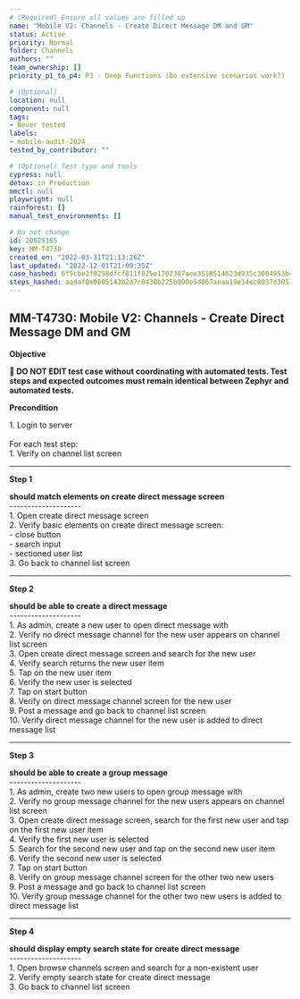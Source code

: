 ```yaml
---
# (Required) Ensure all values are filled up
name: "Mobile V2: Channels - Create Direct Message DM and GM"
status: Active
priority: Normal
folder: Channels
authors: ""
team_ownership: []
priority_p1_to_p4: P3 - Deep Functions (Do extensive scenarios work?)

# (Optional)
location: null
component: null
tags:
- Never tested
labels: 
- mobile-audit-2024
tested_by_contributor: ""

# (Optional) Test type and tools
cypress: null
detox: in Production
mmctl: null
playwright: null
rainforest: []
manual_test_environments: []

# Do not change
id: 20029165
key: MM-T4730
created_on: "2022-03-31T21:13:26Z"
last_updated: "2022-12-01T21:09:35Z"
case_hashed: 6f5cbe3f9258dfcf811f825e1702387aee3518514623d935c3004953b43cc835790e248a21411a04b848b30ed224e753
steps_hashed: aadaf0e0605143b2d7c0430b225b800e5d067aeaa19e14ec8037d305104752415a92ca88a6738843bc895b78f7ee696f
---
```


<!-- (Auto-generated) Based on frontmatter's "key" and "name" -->

## MM-T4730: Mobile V2: Channels - Create Direct Message DM and GM

**Objective**

**🛑 DO NOT EDIT test case without coordinating with automated tests. Test steps and expected outcomes must remain identical between Zephyr and automated tests.**

**Precondition**

1\. Login to server\
\
For each test step:\
1\. Verify on channel list screen

---

**Step 1**

**should match elements on create direct message screen**\
\--------------------\
1\. Open create direct message screen\
2\. Verify basic elements on create direct message screen:\
\- close button\
\- search input\
\- sectioned user list\
3\. Go back to channel list screen

---

**Step 2**

**should be able to create a direct message**\
\--------------------\
1\. As admin, create a new user to open direct message with\
2\. Verify no direct message channel for the new user appears on channel list screen\
3\. Open create direct message screen and search for the new user\
4\. Verify search returns the new user item\
5\. Tap on the new user item\
6\. Verify the new user is selected\
7\. Tap on start button\
8\. Verify on direct message channel screen for the new user\
9\. Post a message and go back to channel list screen\
10\. Verify direct message channel for the new user is added to direct message list

---

**Step 3**

**should be able to create a group message**\
\--------------------\
1\. As admin, create two new users to open group message with\
2\. Verify no group message channel for the new users appears on channel list screen\
3\. Open create direct message screen, search for the first new user and tap on the first new user item\
4\. Verify the first new user is selected\
5\. Search for the second new user and tap on the second new user item\
6\. Verify the second new user is selected\
7\. Tap on start button\
8\. Verify on group message channel screen for the other two new users\
9\. Post a message and go back to channel list screen\
10\. Verify group message channel for the other two new users is added to direct message list

---

**Step 4**

**should display empty search state for create direct message**\
\--------------------\
1\. Open browse channels screen and search for a non-existent user\
2\. Verify empty search state for create direct message\
3\. Go back to channel list screen

